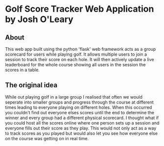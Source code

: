 # Golf Score Tracker Web Application by Josh O'Leary
## About
This web app built using the python 'flask' web framework acts as a group scorecard for users while playing golf. It allows multiple users to join a session to track their score on each hole. It will then actively update a live leaderboard for the whole course showing all users in the session the scores in a table.

## The original idea
While out playing golf in a large group I realised that often we would seperate into smaller groups and progress through the course at different times leading to everyone playing on different holes. When this occurred you couldn't find out everyone elses scores until the end to determine the winner and every group had a different physical scorecard. I thought what if you could host all the scores online where one person sets up a session and everyone fills out their score as they play. This would not only act as a way to track scores as you played but would also let you see how everyone else on the course was getting on in real time.




